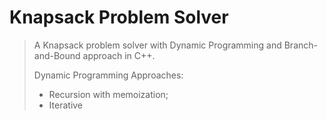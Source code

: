 # Knapsack Problem Solver
> A Knapsack problem solver with Dynamic Programming and Branch-and-Bound approach in C++.
> 
> Dynamic Programming Approaches:
> * Recursion with memoization;
> * Iterative 
